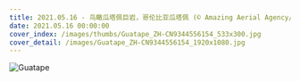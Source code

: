 ```yaml
---
title: 2021.05.16 - 鸟瞰瓜塔佩巨岩，哥伦比亚瓜塔佩 (© Amazing Aerial Agency/Offset by Shutterstock)
date: 2021.05.16 00:00:00
cover_index: /images/thumbs/Guatape_ZH-CN9344556154_533x300.jpg
cover_detail: /images/Guatape_ZH-CN9344556154_1920x1080.jpg
---
```


![Guatape](/images/Guatape_ZH-CN9344556154_1920x1080.jpg)

